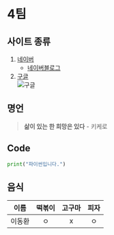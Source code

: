 # **4팀**   

## 사이트 종류
1. [네이버][1]  
    * [네이버블로그][1-1]
2. [구글][2]  
![구글](https://www.google.com/images/branding/googlelogo/1x/googlelogo_color_272x92dp.png)  

## 명언
> **삶이 있는 한 희망은 있다** - 키케로  

## Code
```python
print("파이썬입니다.")
```  

## 음식
| 이름 | 떡볶이 | 고구마 | 피자 |
| :----: | :----: | :----: | :----: |
| 이동환 | ㅇ | x | ㅇ | 






[1]: https://www.naver.com
[1-1]: https://section.blog.naver.com
[2]: https://www.google.com
